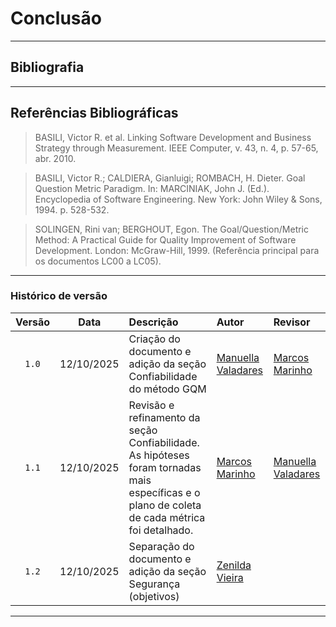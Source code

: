 # Conclusão



---

## Bibliografia



---

## Referências Bibliográficas

> BASILI, Victor R. et al. Linking Software Development and Business Strategy through Measurement. IEEE Computer, v. 43, n. 4, p. 57-65, abr. 2010.

> BASILI, Victor R.; CALDIERA, Gianluigi; ROMBACH, H. Dieter. Goal Question Metric Paradigm. In: MARCINIAK, John J. (Ed.). Encyclopedia of Software Engineering. New York: John Wiley & Sons, 1994. p. 528-532.

> SOLINGEN, Rini van; BERGHOUT, Egon. The Goal/Question/Metric Method: A Practical Guide for Quality Improvement of Software Development. London: McGraw-Hill, 1999. (Referência principal para os documentos LC00 a LC05).

---

### Histórico de versão

| Versão |    Data    | Descrição                                                                     | Autor                                                  | Revisor                                               |
| :----: | :--------: | :---------------------------------------------------------------------------- | :----------------------------------------------------- | :---------------------------------------------------- |
| `1.0`  | 12/10/2025 | Criação do documento e adição da seção Confiabilidade do método GQM | [Manuella Valadares](https://github.com/manuvaladares)         |  [Marcos Marinho](https://github.com/devMarcosVM)     |
| `1.1` | 12/10/2025 | Revisão e refinamento da seção Confiabilidade. As hipóteses foram tornadas mais específicas e o plano de coleta de cada métrica foi detalhado. |  [Marcos Marinho](https://github.com/devMarcosVM) |[Manuella Valadares](https://github.com/manuvaladares) |
| `1.2`  | 12/10/2025 | Separação do documento e adição da seção Segurança (objetivos)  | [Zenilda Vieira](https://github.com/ZenildaVieira)         |       |
---
